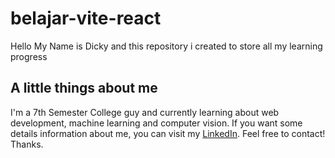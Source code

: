 # belajar-vite-react
Hello My Name is Dicky and this repository i created to store all my learning progress
## A little things about me
I'm a 7th Semester College guy and currently learning about web development, machine learning and computer vision.
If you want some details information about me, you can visit my [LinkedIn](https://www.linkedin.com/in/dickyadi/). Feel free to contact! Thanks.

